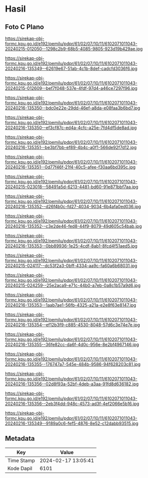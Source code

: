 # Hasil

## Foto C Plano

https://sirekap-obj-formc.kpu.go.id/e192/pemilu/pdpr/61/02/07/10/11/6102071011043-20240215-012050--1298c2b9-68b5-4085-9805-923d19b429ae.jpg

https://sirekap-obj-formc.kpu.go.id/e192/pemilu/pdpr/61/02/07/10/11/6102071011043-20240216-135349--62619e67-51ab-4c1b-8def-cadcfd3036f6.jpg

https://sirekap-obj-formc.kpu.go.id/e192/pemilu/pdpr/61/02/07/10/11/6102071011043-20240215-012609--bef7f048-537e-4fdf-97d4-a46ce7297f96.jpg

https://sirekap-obj-formc.kpu.go.id/e192/pemilu/pdpr/61/02/07/10/11/6102071011043-20240216-135350--bdc0e22e-29dd-46ef-a8da-e08faa3b6bd7.jpg

https://sirekap-obj-formc.kpu.go.id/e192/pemilu/pdpr/61/02/07/10/11/6102071011043-20240216-135350--ef3cf87c-ed4a-4cfc-a25e-7fd4df5de8ad.jpg

https://sirekap-obj-formc.kpu.go.id/e192/pemilu/pdpr/61/02/07/10/11/6102071011043-20240216-135351--be3bf7bb-ef89-4b4c-a0f1-566de92f7d12.jpg

https://sirekap-obj-formc.kpu.go.id/e192/pemilu/pdpr/61/02/07/10/11/6102071011043-20240216-135351--0d77f46f-21f4-40c5-afee-f30aa6bd395c.jpg

https://sirekap-obj-formc.kpu.go.id/e192/pemilu/pdpr/61/02/07/10/11/6102071011043-20240215-023018--58491a5d-6213-4481-bd60-91e871bbf7aa.jpg

https://sirekap-obj-formc.kpu.go.id/e192/pemilu/pdpr/61/02/07/10/11/6102071011043-20240216-135352--d26f4b0c-fd27-4034-9034-6b4afa0ed036.jpg

https://sirekap-obj-formc.kpu.go.id/e192/pemilu/pdpr/61/02/07/10/11/6102071011043-20240216-135352--c3e2de46-fed8-44f9-8079-49d605c54bab.jpg

https://sirekap-obj-formc.kpu.go.id/e192/pemilu/pdpr/61/02/07/10/11/6102071011043-20240216-135353--0bb89936-1e25-4cdf-8ab1-8fcd4f51aed5.jpg

https://sirekap-obj-formc.kpu.go.id/e192/pemilu/pdpr/61/02/07/10/11/6102071011043-20240215-024117--dc53f2a3-0bff-4334-aa9c-fa60a6b68031.jpg

https://sirekap-obj-formc.kpu.go.id/e192/pemilu/pdpr/61/02/07/10/11/6102071011043-20240215-024259--25e2aca9-e71c-44b0-a7eb-0a8c1b57a9d6.jpg

https://sirekap-obj-formc.kpu.go.id/e192/pemilu/pdpr/61/02/07/10/11/6102071011043-20240216-135353--1aab7ae1-56fb-4325-a21a-e2e8f63e8147.jpg

https://sirekap-obj-formc.kpu.go.id/e192/pemilu/pdpr/61/02/07/10/11/6102071011043-20240216-135354--ef12b3f9-c885-4530-8048-57d6c3e74e7e.jpg

https://sirekap-obj-formc.kpu.go.id/e192/pemilu/pdpr/61/02/07/10/11/6102071011043-20240216-135355--36fe82cc-da6f-4d0c-956e-8e2bf4967146.jpg

https://sirekap-obj-formc.kpu.go.id/e192/pemilu/pdpr/61/02/07/10/11/6102071011043-20240216-135355--176747a7-545e-484b-9586-94f628203c81.jpg

https://sirekap-obj-formc.kpu.go.id/e192/pemilu/pdpr/61/02/07/10/11/6102071011043-20240216-135356--02d8f93a-52bf-4deb-a3aa-91fd8d636182.jpg

https://sirekap-obj-formc.kpu.go.id/e192/pemilu/pdpr/61/02/07/10/11/6102071011043-20240216-135356--2eb3f4dd-948c-4573-ad3f-4ef2066e5b16.jpg

https://sirekap-obj-formc.kpu.go.id/e192/pemilu/pdpr/61/02/07/10/11/6102071011043-20240216-135349--9189a0c6-fef5-4876-8e52-c12dabb93515.jpg


## Metadata

| Key        | Value               |
| ---------- | ------------------- |
| Time Stamp | 2024-02-17 13:05:41 |
| Kode Dapil | 6101                |



